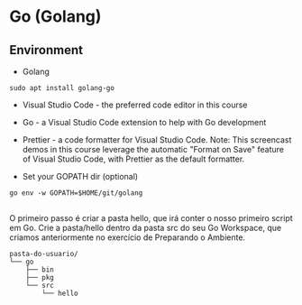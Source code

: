 
# Go (Golang)

## Environment

* Golang  
```console
sudo apt install golang-go
```

* Visual Studio Code - the preferred code editor in this course
* Go - a Visual Studio Code extension to help with Go development
* Prettier - a code formatter for Visual Studio Code. Note: This screencast demos in this course leverage the automatic "Format on Save" feature of Visual Studio Code, with Prettier as the default formatter.

* Set your GOPATH dir (optional)  
```
go env -w GOPATH=$HOME/git/golang
```

## 
O primeiro passo é criar a pasta hello, que irá conter o nosso primeiro script em Go. Crie a pasta/hello dentro da pasta src do seu Go Workspace, que criamos anteriormente no exercício de Preparando o Ambiente.

```
pasta-do-usuario/
└── go
    ├── bin
    ├── pkg
    └── src
        └── hello
```